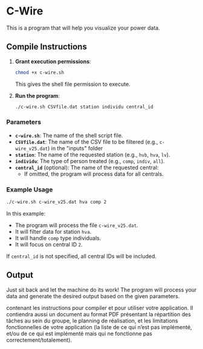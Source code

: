 # C-Wire

This is a program that will help you visualize your power data.

## Compile Instructions

1. **Grant execution permissions**:
   ```bash
   chmod +x c-wire.sh
   ```
   This gives the shell file permission to execute.

2. **Run the program**:
   ```bash
   ./c-wire.sh CSVfile.dat station individu central_id
   ```

### Parameters
- **`c-wire.sh`**: The name of the shell script file.
- **`CSVfile.dat`**: The name of the CSV file to be filtered (e.g., `c-wire_v25.dat`) in the "inputs" folder
- **`station`**: The name of the requested station (e.g., `hvb`, `hva`, `lv`).
- **`individu`**: The type of person treated (e.g., `comp`, `indiv`, `all`).
- **`central_id`** (optional): The name of the requested central:
  - If omitted, the program will process data for all centrals.

### Example Usage
```bash
./c-wire.sh c-wire_v25.dat hva comp 2
```
In this example:
- The program will process the file `c-wire_v25.dat`.
- It will filter data for station `hva`.
- It will handle `comp` type individuals.
- It will focus on central ID `2`.

If `central_id` is not specified, all central IDs will be included.

## Output
Just sit back and let the machine do its work! The program will process your data and generate the desired output based on the given parameters.






contenant les instructions pour compiler et pour utiliser
votre application. Il contiendra aussi un document au format PDF
présentant la répartition des tâches au sein du groupe, le planning de
réalisation, et les limitations fonctionnelles de votre application (la liste
de ce qui n’est pas implémenté, et/ou de ce qui est implémenté mais qui
ne fonctionne pas correctement/totalement).
